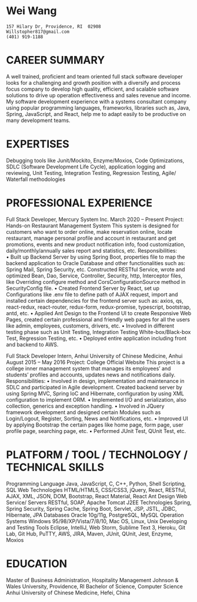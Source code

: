 # Wei Wang	
	157 Hilary Dr, Providence, RI  02908
	Willstopher817@gmail.com
	(401) 919-1188

# CAREER SUMMARY
A well trained, proficient and team oriented full stack software developer looks for a challenging and growth position with a diversify and process focus company to develop high quality, efficient, and scalable software solutions to drive up operation effectiveness and sales revenue and income. My software development experience with a systems consultant company using popular programming languages, frameworks, libraries such as, Java, Spring, JavaScript, and React, help me to adapt easily to be productive on many development teams.

# EXPERTISES
Debugging tools like Junit/Mockito, Enzyme/Moxios, Code Optimizations, SDLC (Software Development Life Cycle), application logging and reviewing, Unit Testing, Integration Testing, Regression Testing, Agile/ Waterfall methodologies

# PROFESSIONAL EXPERIENCE
Full Stack Developer, 
Mercury System Inc.							March 2020 – Present
Project: Hands-on Restaurant Management System
This system is designed for customers who want to order online, make reservation online, locate restaurant, manage personal profile and account in restaurant and get promotions, events and new product notification info, food customization, daily/monthly/annually sales report and statistics, etc. 
Responsibilities:  
•	Built up Backend Server by using Spring Boot, properties file to map the backend application to Oracle Database and other functionalities such as:  Spring Mail, Spring Security, etc. Constructed RESTful Service, wrote and optimized Bean, Dao, Service, Controller, Security, http, Interceptor files, like Overriding configure method and CorsConfigurationSource method in SecurityConfig file. 
•	Created Frontend Server by React, set up Configurations like .env file to define path of AJAX request, import and installed certain dependencies for the frontend server such as: axios, qs, react-redux, react-router, redux-form, redux-promise, typescript, bootstrap, antd, etc.
•	Applied Ant Design to the Frontend UI to create Responsive Web Pages, created certain professional and friendly web pages for all the users like admin, employees, customers, drivers, etc.
•	Involved in different testing phase such as Unit Testing, Integration Testing White-box/Black-box Test, Regression Testing, etc.
•	Deployed entire application including front and backend to AWS.  

Full Stack Developer Intern, 
Anhui University of Chinese Medicine, Anhui			August 2015 – May 2016
Project: College Official Website
This project is a college inner management system that manages its employees’ and students’ profiles and accounts, updates news and notifications daily.
Responsibilities:
•	Involved in design, implementation and maintenance in SDLC and participated in Agile development. Created backend server by using Spring MVC, Spring IoC and Hibernate, configuration by using XML configuration to implement ORM. 
•	Implemented I/O and serialization, also collection, generics and exception handling.
•	Involved in JQuery framework development and designed certain Modules such as Login/Logout, Register, Sorting, News and Notifications, etc.
•	Improved UI by applying Bootstrap the certain pages like home page, form page, user profile page, searching page, etc.
•	Performed JUnit Test, QUnit Test, etc. 

# PLATFORM / TOOL / TECHNOLOGY / TECHNICAL SKILLS
Programming Language	Java, JavaScript, C, C++, Python, Shell Scripting, SQL
Web Technologies	HTML/HTML5, CSS/CSS3, jQuery, React, RESTful, AJAX, XML, JSON, DOM, Bootstrap, React Material, React Ant Design 
Web Service/ Servers	RESTful, SOAP, Apache Tomcat
J2EE Technologies	Spring, Spring Security, Spring Cache, Spring Boot, Servlet, JSP, JSTL, JDBC, Hibernate, JPA
Databases	Oracle 10g/11g, PostgreSQL, MySQL
Operation Systems	Windows 95/98/XP/Vista/7/8/10, Mac OS, Linux, Unix 
Developing and Testing Tools	Eclipse, IntelliJ, Web Storm, Sublime Text 3, Heroku, Git Lab, Git Hub, PuTTY, AWS, JIRA, Maven, JUnit, QUnit, Jest, Enzyme, Moxios

# EDUCATION
Master of Business Administration, Hospitality Management
Johnson & Wales University, Providence, RI
Bachelor of Science, Computer Science
Anhui University of Chinese Medicine, Hefei, China
